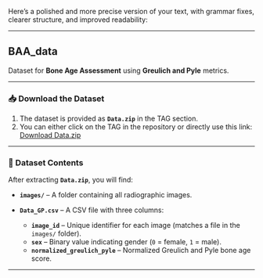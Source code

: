 Here’s a polished and more precise version of your text, with grammar fixes, clearer structure, and improved readability:

---

## BAA\_data

Dataset for **Bone Age Assessment** using **Greulich and Pyle** metrics.

---

### 📥 Download the Dataset

1. The dataset is provided as **`Data.zip`** in the TAG section.
2. You can either click on the TAG in the repository or directly use this link:
   [Download Data.zip](https://github.com/TeodoroRafael/BAA_data/releases/tag/Data)

---

### 📂 Dataset Contents

After extracting **`Data.zip`**, you will find:

* **`images/`** – A folder containing all radiographic images.
* **`Data_GP.csv`** – A CSV file with three columns:

  * **`image_id`** – Unique identifier for each image (matches a file in the `images/` folder).
  * **`sex`** – Binary value indicating gender (`0` = female, `1` = male).
  * **`normalized_greulich_pyle`** – Normalized Greulich and Pyle bone age score.

---

